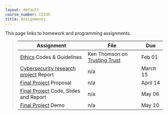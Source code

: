 ```yaml
---
layout: default
course_number: CS335
title: Assignments
---
```


This page links to homework and programming assignments.

> Assignment | File | Due
> ---------- | ---- | ---
> [Ethics](ethics.html) Codes & Guidelines | Ken Thomson on [Trusting Trust](files/Thompson_1984_ReflectionsonTrustingTrust.pdf) | Feb 01
> [Cybersecurity research project](cybercrime.html) Report | n/a | March 15
> [Final Project](project.html) Proposal | n/a | April 14
> [Final Project](project.html) Code, Slides and Report | n/a | May 06
> [Final Project](project.html) Demo | n/a | May 10 <!--, 7&ndash;9 PM-->

<!--
> [Quiz 1](quiz1.html) | [Wireshark Capture](files/ftp.pcapng) | March 20
> [Quiz 2](quiz2.html) | [escape.pdf](files/escape.pdf), [kec.jpg](files/kec.jpg) | May 05
-->
